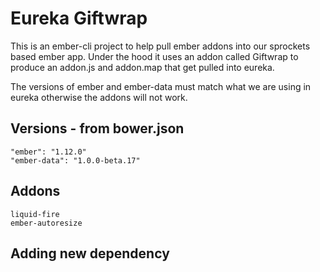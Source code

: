 # Eureka Giftwrap

This is an ember-cli project to help pull ember addons into our sprockets based ember app. Under the hood it uses an addon called Giftwrap to produce an addon.js and addon.map that get pulled into eureka.

The versions of ember and ember-data must match what we are using in eureka otherwise the addons will not work.

## Versions - from bower.json

```
"ember": "1.12.0"
"ember-data": "1.0.0-beta.17"
```

## Addons

```
liquid-fire
ember-autoresize
```

## Adding new dependency
